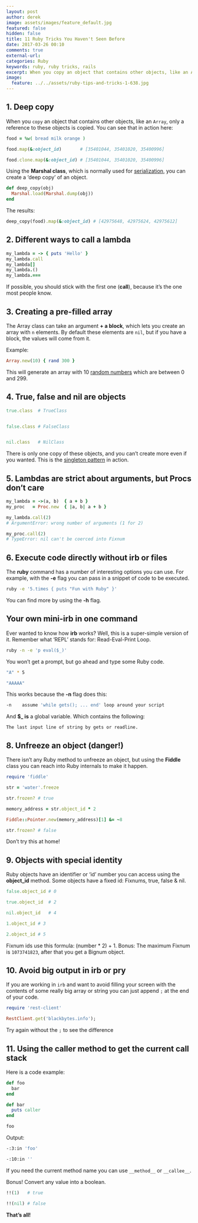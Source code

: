 ```yaml
---
layout: post
author: derek
image: assets/images/feature_default.jpg
featured: false
hidden: false
title: 11 Ruby Tricks You Haven't Seen Before
date: 2017-03-26 00:10
comments: true
external-url:
categories: Ruby
keywords: ruby, ruby tricks, rails
excerpt: When you copy an object that contains other objects, like an Array, only a reference to these objects is copied.
image:
  feature: ../../assets/ruby-tips-and-tricks-1-638.jpg
---
```


## 1. Deep copy

When you `copy` an object that contains other objects, like an `Array`, only a reference to these objects is copied.
You can see that in action here:

```ruby
food = %w( bread milk orange )

food.map(&:object_id)       # [35401044, 35401020, 35400996]

food.clone.map(&:object_id) # [35401044, 35401020, 35400996]
```

Using the **Marshal class**, which is normally used for [serialization](https://en.wikipedia.org/wiki/Serialization), you can create a ‘deep copy’ of an object.

```ruby
def deep_copy(obj)
  Marshal.load(Marshal.dump(obj))
end
```

The results:

```ruby
deep_copy(food).map(&:object_id) # [42975648, 42975624, 42975612]
```

## 2. Different ways to call a lambda

```ruby
my_lambda = -> { puts 'Hello' }
my_lambda.call
my_lambda[]
my_lambda.()
my_lambda.===
```

If possible, you should stick with the first one (**call**), because it’s the one most people know.

## 3. Creating a pre-filled array

The Array class can take an argument **+ a block**, which lets you create an array with `n` elements. By default these elements are `nil`, but if you have a block, the values will come from it.

Example:

```ruby
Array.new(10) { rand 300 }
```

This will generate an array with 10 [random numbers](http://www.blackbytes.info/2015/03/ruby-random/) which are between 0 and 299.

## 4. True, false and nil are objects

```ruby
true.class  # TrueClass


false.class # FalseClass


nil.class   # NilClass
```

There is only one copy of these objects, and you can’t create more even if you wanted.
This is the [singleton pattern](http://c2.com/cgi/wiki?SingletonPattern) in action.

## 5. Lambdas are strict about arguments, but Procs don’t care

```ruby
my_lambda = ->(a, b)  { a + b }
my_proc   = Proc.new  { |a, b| a + b }

my_lambda.call(2)
# ArgumentError: wrong number of arguments (1 for 2)

my_proc.call(2)
# TypeError: nil can't be coerced into Fixnum
```

## 6. Execute code directly without irb or files

The **ruby** command has a number of interesting options you can use.
For example, with the **-e** flag you can pass in a snippet of code to be executed.

```bash
ruby -e '5.times { puts "Fun with Ruby" }'
```

You can find more by using the **-h** flag.

## Your own mini-irb in one command

Ever wanted to know how **irb** works? Well, this is a super-simple version of it.
Remember what ‘REPL’ stands for: Read-Eval-Print Loop.

```bash
ruby -n -e 'p eval($_)'
```

You won’t get a prompt, but go ahead and type some Ruby code.

```bash
"A" * 5

"AAAAA"
```

This works because the **-n** flag does this:

```bash
-n    assume 'while gets(); ... end' loop around your script
```

And **$_ is** a global variable. Which contains the following:

`The last input line of string by gets or readline.`

## 8. Unfreeze an object (danger!)

There isn’t any Ruby method to unfreeze an object, but using the **Fiddle** class you can reach into Ruby internals to make it happen.

```ruby
require 'fiddle'

str = 'water'.freeze

str.frozen? # true

memory_address = str.object_id * 2

Fiddle::Pointer.new(memory_address)[1] &= ~8

str.frozen? # false
```

Don’t try this at home!

## 9. Objects with special identity

Ruby objects have an identifier or ‘id’ number you can access using the **object_id** method. Some objects have a fixed id: Fixnums, true, false & nil.

```ruby
false.object_id # 0

true.object_id  # 2

nil.object_id   # 4

1.object_id # 3

2.object_id # 5
```

Fixnum ids use this formula: (number * 2) + 1.
Bonus: The maximum Fixnum is `1073741823`, after that you get a Bignum object.

## 10. Avoid big output in irb or pry

If you are working in `irb` and want to avoid filling your screen with the contents of some really big array or string you can just append `;` at the end of your code.

```ruby
require 'rest-client'

RestClient.get('blackbytes.info');
```

Try again without the `;` to see the difference

## 11. Using the caller method to get the current call stack

Here is a code example:

```ruby
def foo
  bar
end

def bar
  puts caller
end

foo
```

Output:

```bash
-:3:in 'foo'

-:10:in ''
```

If you need the current method name you can use `__method__` or `__callee__`.

Bonus! Convert any value into a boolean.

```ruby
!!(1)   # true

!!(nil) # false
```

**That’s all!**